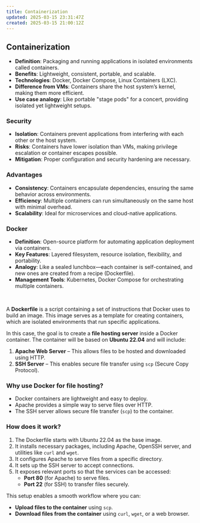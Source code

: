 ```yaml
---
title: Containerization
updated: 2025-03-15 23:31:47Z
created: 2025-03-15 21:00:12Z
---
```


## **Containerization**

- **Definition**: Packaging and running applications in isolated environments called containers.
- **Benefits**: Lightweight, consistent, portable, and scalable.
- **Technologies**: Docker, Docker Compose, Linux Containers (LXC).
- **Difference from VMs**: Containers share the host system’s kernel, making them more efficient.
- **Use case analogy**: Like portable "stage pods" for a concert, providing isolated yet lightweight setups.

### **Security**

- **Isolation**: Containers prevent applications from interfering with each other or the host system.
- **Risks**: Containers have lower isolation than VMs, making privilege escalation or container escapes possible.
- **Mitigation**: Proper configuration and security hardening are necessary.

### **Advantages**

- **Consistency**: Containers encapsulate dependencies, ensuring the same behavior across environments.
- **Efficiency**: Multiple containers can run simultaneously on the same host with minimal overhead.
- **Scalability**: Ideal for microservices and cloud-native applications.

### **Docker**

- **Definition**: Open-source platform for automating application deployment via containers.
- **Key Features**: Layered filesystem, resource isolation, flexibility, and portability.
- **Analogy**: Like a sealed lunchbox—each container is self-contained, and new ones are created from a recipe (Dockerfile).
- **Management Tools**: Kubernetes, Docker Compose for orchestrating multiple containers.

&nbsp;

A **Dockerfile** is a script containing a set of instructions that Docker uses to build an image. This image serves as a template for creating containers, which are isolated environments that run specific applications.

In this case, the goal is to create a **file hosting server** inside a Docker container. The container will be based on **Ubuntu 22.04** and will include:

1.  **Apache Web Server** – This allows files to be hosted and downloaded using HTTP.
2.  **SSH Server** – This enables secure file transfer using `scp` (Secure Copy Protocol).

### **Why use Docker for file hosting?**

- Docker containers are lightweight and easy to deploy.
- Apache provides a simple way to serve files over HTTP.
- The SSH server allows secure file transfer (`scp`) to the container.

### **How does it work?**

1.  The Dockerfile starts with Ubuntu 22.04 as the base image.
2.  It installs necessary packages, including Apache, OpenSSH server, and utilities like `curl` and `wget`.
3.  It configures Apache to serve files from a specific directory.
4.  It sets up the SSH server to accept connections.
5.  It exposes relevant ports so that the services can be accessed:
    - **Port 80** (for Apache) to serve files.
    - **Port 22** (for SSH) to transfer files securely.

This setup enables a smooth workflow where you can:

- **Upload files to the container** using `scp`.
- **Download files from the container** using `curl`, `wget`, or a web browser.

&nbsp;